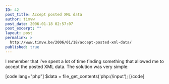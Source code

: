 ```yaml
---
ID: 42
post_title: Accept posted XML data
author: timvw
post_date: 2006-01-18 02:57:07
post_excerpt: ""
layout: post
permalink: >
  http://www.timvw.be/2006/01/18/accept-posted-xml-data/
published: true
---
```

<p>I remember that i've spent a lot of time finding something that allowed me to accept the posted XML data. The solution was very simple:</p>
[code lang="php"]
$data = file_get_contents('php://input');
[/code]
